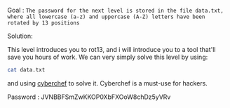 Goal : `The password for the next level is stored in the file data.txt, where all lowercase (a-z) and uppercase (A-Z) letters have been rotated by 13 positions`

Solution:

This level introduces you to rot13, and i will introduce you to a tool that'll save you hours of work. 
We can very simply solve this level by using:

```sh
cat data.txt
```
and using [cyberchef](https://gchq.github.io/CyberChef/#recipe=ROT13(true,true,false,13)&input=R3VyIGNuZmZqYmVxIHZmIFdJQU9PU0Z6TWpYWEJDMEtvU0tCYko4cHVRbTVsSUVp) to solve it. 
Cyberchef is a must-use for hackers.



Password : JVNBBFSmZwKKOP0XbFXOoW8chDz5yVRv
